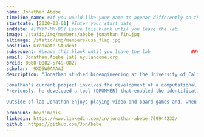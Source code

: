 ```yaml
---
name: Jonathan Abebe 
timeline_name: #If you would like your name to appear differently on the Lab timeline, fill out this line.
startdate: [2020-03-01] #Enter your start date
enddate: #[YYYY-MM-DD] Leave this blank until you leave the lab
image: /static/img/members/abebe_jonathan_fin.jpg
altimage: /static/img/members/usa_flag.jpg
position: Graduate Student
subsequent: #Leave this blank until you leave the lab				### LEAVE THIS BLANK
email: Jonathan.Abebe [at] nyulangone.org
orcid: 0000-0002-5749-0827
scholar: r9XO5W0AAAAJ
description: "Jonathan studied bioengineering at the University of California, Irvine with an emphasis in computer science. Before joining the Depledge Lab, Jonathan spent time in a genetic engineering lab where he developed and applied CRISPR-Cas9 based technologies to therapeutically correct disease models.  

Jonathan's current project involves the development of a computational tool (NAGATA) that will enable users to automate viral transcriptome annotations using nanopore Direct RNA Sequencing (DRS) datasets.
Previously, he developed a tool (DRUMMER) that enabled the identification of RNA modifications at nucleotide-level resolution and with transcript isoform level specificity.

Outside of lab Jonathan enjoys playing video and board games and, when the situation is right, amature astronomy. Additionally, he enjoys reading all things sports and comic books."

pronouns: he/him/his
linkedin: https://www.linkedin.com/in/jonathan-abebe-709944232/
github: https://github.com/JonAbebe
---
```

